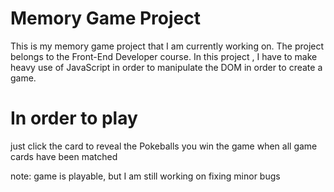 # Memory Game Project

This is my memory game project that I am currently working on. The project belongs to the Front-End Developer course.  In this project , I have to make heavy use of JavaScript in order to manipulate the DOM in order to create a game.


# In order to play 

just click the card to reveal the Pokeballs
you win the game when all game cards have been matched


note: game is playable, but I am still working on  fixing minor bugs
